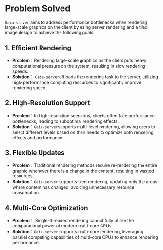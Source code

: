 # Problem Solved

`Gaia-server` aims to address performance bottlenecks when rendering large-scale graphics on the client by using server rendering and a tiled image design to achieve the following goals:

## 1. Efficient Rendering

- **Problem**：Rendering large-scale graphics on the client puts heavy computational pressure on the system, resulting in slow rendering speeds.
- **Solution**： `Gaia-server`offloads the rendering task to the server, utilizing high-performance computing resources to significantly improve rendering speed.

## 2. High-Resolution Support

- **Problem**：In high-resolution scenarios, clients often face performance bottlenecks, leading to suboptimal rendering effects.
- **Solution**：`Gaia-server`supports multi-level rendering, allowing users to select different levels based on their needs to optimize both rendering effects and performance.

## 3. Flexible Updates

- **Problem**：Traditional rendering methods require re-rendering the entire graphic whenever there is a change in the content, resulting in wasted resources.
- **Solution**：`Gaia-server` supports tiled rendering, updating only the areas where content has changed, avoiding unnecessary resource consumption.

## 4. Multi-Core Optimization

- **Problem**： Single-threaded rendering cannot fully utilize the computational power of modern multi-core CPUs.
- **Solution**：`Gaia-server` supports multi-core rendering, leveraging parallel computing capabilities of multi-core CPUs to enhance rendering performance.
